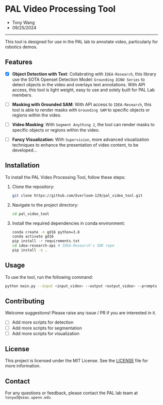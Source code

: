 # PAL Video Processing Tool
- Tony Wang
- 09/25/2024
---


This tool is designed for use in the PAL lab to annotate video, particularly for robotics demos.


## Features

- [x] **Object Detection with Text**: Collabrating with `IDEA-Research`, this library use the SOTA Openset Detection Model: `Grounding DINO Series` to detect objects in the video and overlays text annotations. With API access, this tool is light weight, easy to use and solely built for PAL Lab members. 

- [ ] **Masking with Grounded SAM**: With API access to `IDEA-Research`, this tool is able to render masks with `Grounding SAM` to specific objects or regions within the video. 

- [ ] **Video Masking**: With `Segment Anything 2`, the tool can render masks to specific objects or regions within the video.

- [ ] **Fancy Visualization**: With `Supervision`, more advanced visualization techniques to enhance the presentation of video content, to be developed...

## Installation

To install the PAL Video Processing Tool, follow these steps:

1. Clone the repository:
    ```sh
    git clone https://github.com/Everloom-129/pal_video_tool.git
    ```
2. Navigate to the project directory:
    ```sh
    cd pal_video_tool
    ```
3. Install the required dependencies in conda environment:
    ```sh
    conda create -n gd16 python=3.8
    conda activate gd16
    pip install -r requirements.txt
    cd idea-research-api # IDEA-Research's SDK repo
    pip install -e .
    ```

## Usage

To use the tool, run the following command:

```sh
python main.py --input <input_video> --output <output_video> --prompts <detection_prompts> #Optional, default output video will be <input_video_name>_pal.mp4
```


## Contributing

Welcome suggestions! Please raise any issue / PR if you are interested in it.
- [ ] Add more scripts for detection
- [ ] Add more scripts for segmentation
- [ ] Add more scripts for visualization

## License

This project is licensed under the MIT License. See the [LICENSE](LICENSE) file for more information.

## Contact
For any questions or feedback, please contact the PAL lab team at `tonyw3@seas.upenn.edu`
